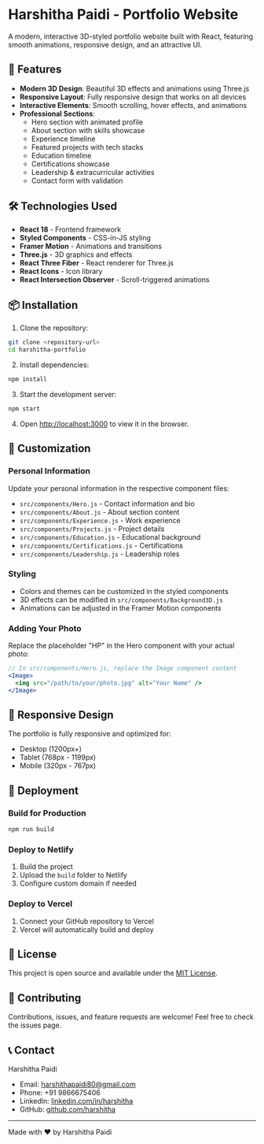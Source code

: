 # Harshitha Paidi - Portfolio Website

A modern, interactive 3D-styled portfolio website built with React, featuring smooth animations, responsive design, and an attractive UI.

## 🚀 Features

- **Modern 3D Design**: Beautiful 3D effects and animations using Three.js
- **Responsive Layout**: Fully responsive design that works on all devices
- **Interactive Elements**: Smooth scrolling, hover effects, and animations
- **Professional Sections**: 
  - Hero section with animated profile
  - About section with skills showcase
  - Experience timeline
  - Featured projects with tech stacks
  - Education timeline
  - Certifications showcase
  - Leadership & extracurricular activities
  - Contact form with validation

## 🛠️ Technologies Used

- **React 18** - Frontend framework
- **Styled Components** - CSS-in-JS styling
- **Framer Motion** - Animations and transitions
- **Three.js** - 3D graphics and effects
- **React Three Fiber** - React renderer for Three.js
- **React Icons** - Icon library
- **React Intersection Observer** - Scroll-triggered animations

## 📦 Installation

1. Clone the repository:
```bash
git clone <repository-url>
cd harshitha-portfolio
```

2. Install dependencies:
```bash
npm install
```

3. Start the development server:
```bash
npm start
```

4. Open [http://localhost:3000](http://localhost:3000) to view it in the browser.

## 🎨 Customization

### Personal Information
Update your personal information in the respective component files:
- `src/components/Hero.js` - Contact information and bio
- `src/components/About.js` - About section content
- `src/components/Experience.js` - Work experience
- `src/components/Projects.js` - Project details
- `src/components/Education.js` - Educational background
- `src/components/Certifications.js` - Certifications
- `src/components/Leadership.js` - Leadership roles

### Styling
- Colors and themes can be customized in the styled components
- 3D effects can be modified in `src/components/Background3D.js`
- Animations can be adjusted in the Framer Motion components

### Adding Your Photo
Replace the placeholder "HP" in the Hero component with your actual photo:
```jsx
// In src/components/Hero.js, replace the Image component content
<Image>
  <img src="/path/to/your/photo.jpg" alt="Your Name" />
</Image>
```

## 📱 Responsive Design

The portfolio is fully responsive and optimized for:
- Desktop (1200px+)
- Tablet (768px - 1199px)
- Mobile (320px - 767px)

## 🚀 Deployment

### Build for Production
```bash
npm run build
```

### Deploy to Netlify
1. Build the project
2. Upload the `build` folder to Netlify
3. Configure custom domain if needed

### Deploy to Vercel
1. Connect your GitHub repository to Vercel
2. Vercel will automatically build and deploy

## 📄 License

This project is open source and available under the [MIT License](LICENSE).

## 🤝 Contributing

Contributions, issues, and feature requests are welcome! Feel free to check the issues page.

## 📞 Contact

Harshitha Paidi
- Email: harshithapaidi80@gmail.com
- Phone: +91 9866675406
- LinkedIn: [linkedin.com/in/harshitha](https://linkedin.com/in/harshitha)
- GitHub: [github.com/harshitha](https://github.com/harshitha)

---

Made with ❤️ by Harshitha Paidi

